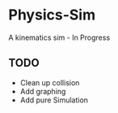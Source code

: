 # Physics-Sim
A kinematics sim - In Progress

## TODO
  * Clean up collision
  * Add graphing
  * Add pure Simulation
